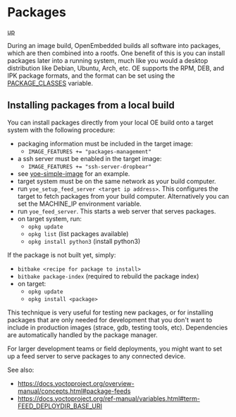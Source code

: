 # Packages

[up](README.md)

During an image build, OpenEmbedded builds all software into packages, which are
then combined into a rootfs. One benefit of this is you can install packages
later into a running system, much like you would a desktop distribution like
Debian, Ubuntu, Arch, etc. OE supports the RPM, DEB, and IPK package formats,
and the format can be set using the
[PACKAGE_CLASSES](https://www.yoctoproject.org/docs/latest/mega-manual/mega-manual.html#var-PACKAGE_CLASSES)
variable.

## Installing packages from a local build

You can install packages directly from your local OE build onto a target system
with the following procedure:

- packaging information must be included in the target image:
  - `IMAGE_FEATURES += "packages-management"`
- a ssh server must be enabled in the target image:
  - `IMAGE_FEATURES += "ssh-server-dropbear"`
- see
  [yoe-simple-image](https://github.com/YoeDistro/meta-yoe/blob/master/recipes-core/images/yoe-simple-image.bb)
  for an example.
- target system must be on the same network as your build computer.
- run `yoe_setup_feed_server <target ip address>`. This configures the target to
  fetch packages from your build computer. Alternatively you can set the
  MACHINE_IP environment variable.
- run `yoe_feed_server`. This starts a web server that serves packages.
- on target system, run:
  - `opkg update`
  - `opkg list` (list packages available)
  - `opkg install python3` (install python3)

If the package is not built yet, simply:

- `bitbake <recipe for package to install>`
- `bitbake package-index` (required to rebuild the package index)
- on target:
  - `opkg update`
  - `opkg install <package>`

This technique is very useful for testing new packages, or for installing
packages that are only needed for development that you don't want to include in
production images (strace, gdb, testing tools, etc). Dependencies are
automatically handled by the package manager.

For larger development teams or field deployments, you might want to set up a
feed server to serve packages to any connected device.

See also:

- https://docs.yoctoproject.org/overview-manual/concepts.html#package-feeds
- https://docs.yoctoproject.org/ref-manual/variables.html#term-FEED_DEPLOYDIR_BASE_URI
